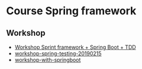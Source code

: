 # Course Spring framework


## Workshop
* [Workshop Sprint framework + Spring Boot + TDD](https://github.com/up1/workshop-springboot-20190304)
* [workshop-spring-testing-20190215](https://github.com/up1/workshop-spring-testing-20190215)
* [workshop-with-springboot](https://github.com/up1/workshop-with-springboot)
